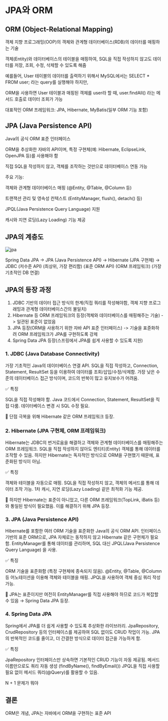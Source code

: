 # JPA와 ORM

## ORM (Object-Relational Mapping)
객체 지향 프로그래밍(OOP)의 객체와 관계형 데이터베이스(RDB)의 데이터를 매핑하는 기술

객체(Entity)와 데이터베이스의 테이블을 매핑하여, SQL을 직접 작성하지 않고도 데이터를 저장, 조회, 수정, 삭제할 수 있도록 해줌

예를들어, User 테이블의 데이터를 출력하기 위해서 MySQL에서는 SELECT * FROM user; 라는 query를 실행해야 하지만,

ORM을 사용하면 User 테이블과 매핑된 객체를 user라 할 때, user.findAll() 라는 메서드 호출로 데이터 조회가 가능

대표적인 ORM 프레임워크: JPA, Hibernate, MyBatis(일부 ORM 기능 포함)

## JPA (Java Persistence API)
Java의 공식 ORM 표준 인터페이스

ORM을 추상화한 자바의 API이며, 특정 구현체(예: Hibernate, EclipseLink, OpenJPA 등)를 사용해야 함

직접 SQL을 작성하지 않고, 객체를 조작하는 것만으로 데이터베이스 연동 가능

주요 기능:

객체와 관계형 데이터베이스 매핑 (@Entity, @Table, @Column 등)

트랜잭션 관리 및 영속성 컨텍스트 (EntityManager, flush(), detach() 등)

JPQL(Java Persistence Query Language) 지원

캐시와 지연 로딩(Lazy Loading) 기능 제공

## JPA의 계층도

![jpa](https://img1.daumcdn.net/thumb/R1280x0/?scode=mtistory2&fname=https%3A%2F%2Fblog.kakaocdn.net%2Fdn%2FcrVG6z%2FbtsysGHrYrp%2FuXKHa6h1hdSQsntX2sdXQ0%2Fimg.png)

Spring Data JPA   →   JPA (Java Persistence API)   →   Hibernate (JPA 구현체)   →   JDBC (저수준 API)
(최상위, 가장 편리함)               (표준 ORM API)                (ORM 프레임워크)                 (가장 기초적인 DB 연결)



## JPA의 등장 과정

1. JDBC 기반의 데이터 접근 방식의 한계(직접 쿼리를 작성해야함, 객체 지향 프로그래밍과 관계형 데이터베이스간의 불일치)
2. Hibernate 등 ORM 프레임워크의 등장(객체와 데이터베이스를 매핑해주는 기술) -> 일관된 표준이 없었음
3. JPA 등장(ORM을 사용하기 위한 자바 API 표준 인터페이스) -> 기술을 표쥰화하려 ORM 프레임워크가 JPA를 구현하도록 강제
4. Spring Data JPA 등장(스프링에서 JPA를 쉽게 사용할 수 있도록 지원)

### 1. JDBC (Java Database Connectivity)
가장 기초적인 Java의 데이터베이스 연결 API.
SQL을 직접 작성하고, Connection, Statement, ResultSet 등을 이용하여 데이터를 조회/삽입/수정/삭제함.
가장 낮은 수준의 데이터베이스 접근 방식이며, 코드의 반복이 많고 유지보수가 어려움.

✅ 특징

SQL을 직접 작성해야 함.
Java 코드에서 Connection, Statement, ResultSet을 직접 다룸.
데이터베이스 변경 시 SQL 수정 필요.

🔽 단점 극복을 위해 Hibernate 같은 ORM 프레임워크 등장.

### 2. Hibernate (JPA 구현체, ORM 프레임워크)
Hibernate는 JDBC의 번거로움을 해결하고 객체와 관계형 데이터베이스를 매핑해주는 ORM 프레임워크.
SQL을 직접 작성하지 않아도 엔티티(Entity) 객체를 통해 데이터를 조작할 수 있음.
하지만 Hibernate는 독자적인 방식으로 ORM을 구현했기 때문에, 표준화된 방식이 아님.

✅ 특징

객체와 테이블을 자동으로 매핑.
SQL을 직접 작성하지 않고, 객체의 메서드를 통해 데이터 조작 가능.
1차 캐시, 지연 로딩(Lazy Loading) 같은 최적화 기능 제공.

🔽 하지만 Hibernate는 표준이 아니었고, 다른 ORM 프레임워크(TopLink, iBatis 등)와 통일된 방식이 필요했음. 이를 해결하기 위해 JPA 등장.

### 3. JPA (Java Persistence API)

Hibernate를 포함한 여러 ORM 기술을 표준화한 Java의 공식 ORM API.
인터페이스 기반의 표준 ORM으로, JPA 자체로는 동작하지 않고 Hibernate 같은 구현체가 필요함.
EntityManager를 통해 데이터를 관리하며, SQL 대신 JPQL(Java Persistence Query Language) 을 사용.

✅ 특징

ORM 기술을 표준화함 (특정 구현체에 종속되지 않음).
@Entity, @Table, @Column 등 어노테이션을 이용해 객체와 테이블을 매핑.
JPQL을 사용하여 객체 중심 쿼리 작성 가능.

🔽 JPA는 표준이지만 여전히 EntityManager를 직접 사용해야 하므로 코드가 복잡할 수 있음 → Spring Data JPA 등장.

### 4. Spring Data JPA
Spring에서 JPA를 더 쉽게 사용할 수 있도록 추상화한 라이브러리.
JpaRepository, CrudRepository 등의 인터페이스를 제공하여 SQL 없이도 CRUD 작업이 가능.
JPA의 반복적인 코드를 줄이고, 더 간결한 방식으로 데이터 접근을 가능하게 함.

✅ 특징

JpaRepository 인터페이스만 상속하면 기본적인 CRUD 기능이 자동 제공됨.
메서드 이름만으로도 쿼리 자동 생성 (findByName(), findByEmail())
JPQL을 직접 사용할 필요 없이 메서드 쿼리(@Query)를 활용할 수 있음.

N + 1 문제가 뭐야


## 결론

ORM은 개념, JPA는 자바에서 ORM을 구현하는 표준 API